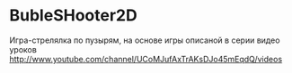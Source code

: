 # BubleSHooter2D

Игра-стрелялка по пузырям, на основе игры описаной в серии видео уроков http://www.youtube.com/channel/UCoMJufAxTrAKsDJo45mEqdQ/videos